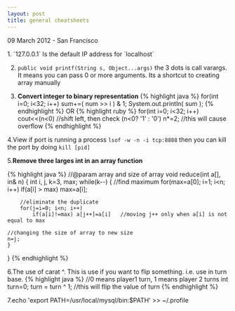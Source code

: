 ```yaml
---
layout: post
title: general cheatsheets
---
```


<p class="meta">09 March 2012 - San Francisco</p>
1. `127.0.0.1` Is the default IP address for `localhost`

2.  `public void printf(String s, Object...args)` the 3 dots is call varargs. It means you can pass 0 or more arguments. 
Its a shortcut to creating array manually

3. **Convert integer to binary representation**
{% highlight java %}
for(int i=0; i<32; i++)
sum+=( num >> i ) & 1;
System.out.println( sum );
{% endhighlight %}
OR
{% highlight ruby %}
for(int i=0; i<32; i++)
  cout<<(n<0)      //shift left, then check (n<0? '1' : '0')
 	n*=2;		   //this will cause overflow 
{% endhighlight %}

4.View if port is running a process `lsof -w -n -i tcp:8888` then you can kill the port by doing `kill [pid]`

5.**Remove three larges int in an array function**

{% highlight java %}
//@param array and size of array
void reduce(int a[], in& n)
{
	int i, j, k=3, max;
	while(k--)
	{
		//find maximum
		for(max=a[0]; i=1; i<n; i++)
			if(a[i] > max) max=a[i];
	
		//eliminate the duplicate
		for(j=i=0; i<n; i++)
			if(a[i]!=max) a[j++]=a[i]	//moving j++ only when a[i] is not equal to max
	
	//changing the size of array to new size
	n=j;
	}
}
{% endhighlight %}

6.The use of carat ^. This is use if you want to flip something. i.e. use in turn base. 
{% highlight java %}
//0 means player1 turn, 1 means player 2 turns
int turn=0;
turn = turn ^ 1;	//this will flip the value of turn
{% endhighlight %}


7.echo 'export PATH=/usr/local/mysql/bin:$PATH' >> ~/.profile







                        







